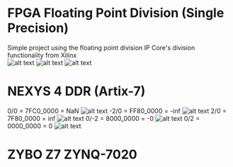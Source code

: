# FPGA Floating Point Division (Single Precision)
Simple project using the floating point division IP Core's division functionality from Xilinx <br/>
![alt text](https://github.com/SnrNotHere16/FPGADivisionFloatingPoint/blob/main/Images/FloatingPointIP.PNG)
![alt text](https://github.com/SnrNotHere16/FPGADivisionFloatingPoint/blob/main/Images/FloatingPointScreenShot.PNG)
![alt text](https://github.com/SnrNotHere16/FPGADivisionFloatingPoint/blob/main/Images/Single-Precision-IEEE-754-Floating-Point-Standard.jpg)
# NEXYS 4 DDR (Artix-7)
0/0 = 7FC0_0000 = NaN
![alt text](https://github.com/SnrNotHere16/FPGADivisionFloatingPoint/blob/main/Images/NEXYSSegmentImages/NEXYSSeg1.jpg)
-2/0 = FF80_0000 = -inf 
![alt text](https://github.com/SnrNotHere16/FPGADivisionFloatingPoint/blob/main/Images/NEXYSSegmentImages/NEXYSSeg2.jpg)
2/0 = 7F80_0000 = inf 
![alt text](https://github.com/SnrNotHere16/FPGADivisionFloatingPoint/blob/main/Images/NEXYSSegmentImages/NEXYSSeg3.jpg)
0/-2 = 8000_0000 = -0
![alt text](https://github.com/SnrNotHere16/FPGADivisionFloatingPoint/blob/main/Images/NEXYSSegmentImages/NEXYSSeg4.jpg)
0/2 = 0000_0000 = 0 
![alt text](https://github.com/SnrNotHere16/FPGADivisionFloatingPoint/blob/main/Images/NEXYSSegmentImages/NEXYSSeg5.jpg)
# ZYBO Z7 ZYNQ-7020
